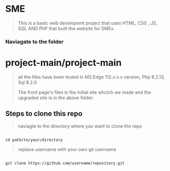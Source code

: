 # SME
> This is a basic web developemt project that uses HTML, CSS , JS, SQL AND PhP that built the website for SMEs.

### Naviagate to the folder
# project-main/project-main
> all the files have been tested in MS Edge 112.x.x.x version, Php 8.2.13, Sql 8.2.0


> The front page's files is the initial site whcich we made and the upgraded site is in the above folder.

## Steps to clone this repo
> naviagte to the directory where you want to clone the repo
<pre lang = "bash"><code>
cd path/to/your/directory
</code></pre>
> replace username with your own git username
<pre lang = "bash"><code>
git clone https://github.com/username/repository.git
</code></pre>

